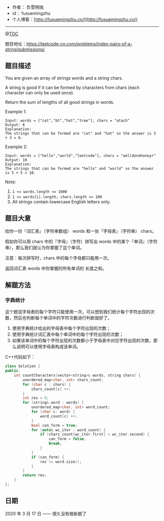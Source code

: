 

- 作者：    负雪明烛
- id：      fuxuemingzhu
- 个人博客：[http://fuxuemingzhu.cn/](http://fuxuemingzhu.cn/)

---
@[TOC](目录)


题目地址：https://leetcode-cn.com/problems/index-pairs-of-a-string/submissions/

## 题目描述

You are given an array of strings words and a string chars.

A string is good if it can be formed by characters from chars (each character can only be used once).

Return the sum of lengths of all good strings in words.

 

Example 1:

    Input: words = ["cat","bt","hat","tree"], chars = "atach"
    Output: 6
    Explanation: 
    The strings that can be formed are "cat" and "hat" so the answer is 3 + 3 = 6.

Example 2:

    Input: words = ["hello","world","leetcode"], chars = "welldonehoneyr"
    Output: 10
    Explanation: 
    The strings that can be formed are "hello" and "world" so the answer is 5 + 5 = 10.
 

Note:

1. `1 <= words.length <= 1000`
1. `1 <= words[i].length, chars.length <= 100`
1. All strings contain lowercase English letters only.


## 题目大意

给你一份『词汇表』（字符串数组） words 和一张『字母表』（字符串） chars。

假如你可以用 chars 中的『字母』（字符）拼写出 words 中的某个『单词』（字符串），那么我们就认为你掌握了这个单词。

注意：每次拼写时，chars 中的每个字母都只能用一次。

返回词汇表 words 中你掌握的所有单词的 长度之和。

## 解题方法

### 字典统计

这个题说字母表的每个字符只能使用一次，可以想到我们统计每个字符出现的次数，然后也判断每个单词中的字符次数进行判断就好了。

1. 使用字典统计给出的字母表中每个字符出现的次数；
2. 使用字典统计词汇表中每个单词中的每个字符出现的次数；
3. 如果该单词中的每个字符出现的次数都小于字母表中对应字符出现的次数，那么说明可以使用字母表构成该单词。

C++代码如下：

```cpp
class Solution {
public:
    int countCharacters(vector<string>& words, string chars) {
        unordered_map<char, int> chars_count;
        for (char c : chars) {
            chars_count[c] ++;
        }
        int res = 0;
        for (string& word : words) {
            unordered_map<char, int> word_count;
            for (char c: word) {
                word_count[c] ++;
            }
            bool can_form = true;
            for (auto& wc_iter : word_count) {
                if (chars_count[wc_iter.first] < wc_iter.second) {
                    can_form = false;
                    break;
                }
            }
            if (can_form) {
                res += word.size();
            }
        }
        return res;
    }
};
```

## 日期

2020 年 3 月 17 日 —— 很久没有做新题了


  [1]: https://blog.csdn.net/fuxuemingzhu/article/details/100977773
